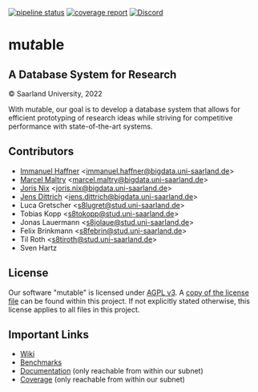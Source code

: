 [![pipeline status](https://gitlab.cs.uni-saarland.de/bigdata/mutable/mutable/badges/master/pipeline.svg)](https://gitlab.cs.uni-saarland.de/bigdata/mutable/mutable/-/commits/master)
[![coverage report](https://gitlab.cs.uni-saarland.de/bigdata/mutable/mutable/badges/master/coverage.svg)](http://deeprig02.cs.uni-saarland.de/mutable/coverage/)
[![Discord](https://img.shields.io/discord/692292755422052372?label=Discord&logo=Discord&style=flat)](https://discord.gg/JHwTZ24)

# mu*t*able
## A Database System for Research

© Saarland University, 2022

With mu*t*able, our goal is to develop a database system that allows for efficient prototyping of research ideas while
striving for competitive performance with state-of-the-art systems.

## Contributors

- [Immanuel Haffner](https://bigdata.uni-saarland.de/people/haffner.php) <<immanuel.haffner@bigdata.uni-saarland.de>>
- [Marcel Maltry](https://bigdata.uni-saarland.de/people/maltry.php) <<marcel.maltry@bigdata.uni-saarland.de>>
- [Joris Nix](https://bigdata.uni-saarland.de/people/nix.php) <<joris.nix@bigdata.uni-saarland.de>>
- [Jens Dittrich](https://bigdata.uni-saarland.de/people/dittrich.php) <<jens.dittrich@bigdata.uni-saarland.de>>
- Luca Gretscher <<s8lugret@stud.uni-saarland.de>>
- Tobias Kopp <<s8tokopp@stud.uni-saarland.de>>
- Jonas Lauermann <<s8jolaue@stud.uni-saarland.de>>
- Felix Brinkmann <<s8febrin@stud.uni-saarland.de>>
- Til Roth <<s8tiroth@stud.uni-saarland.de>>
- Sven Hartz


## License

Our software "mutable" is licensed under [AGPL v3](https://www.gnu.org/licenses/agpl-3.0.en.html).
A [copy of the license file](LICENSE) can be found within this project.
If not explicitly stated otherwise, this license applies to all files in this project.

## Important Links

- [Wiki](https://gitlab.cs.uni-saarland.de/bigdata/mutable/mutable/-/wikis/home)
- [Benchmarks](https://cb.mutable.uni-saarland.de/)
- [Documentation](http://deeprig02.cs.uni-saarland.de/mutable/doxy/) (only reachable from within our subnet)
- [Coverage](http://deeprig02.cs.uni-saarland.de/mutable/coverage/) (only reachable from within our subnet)
